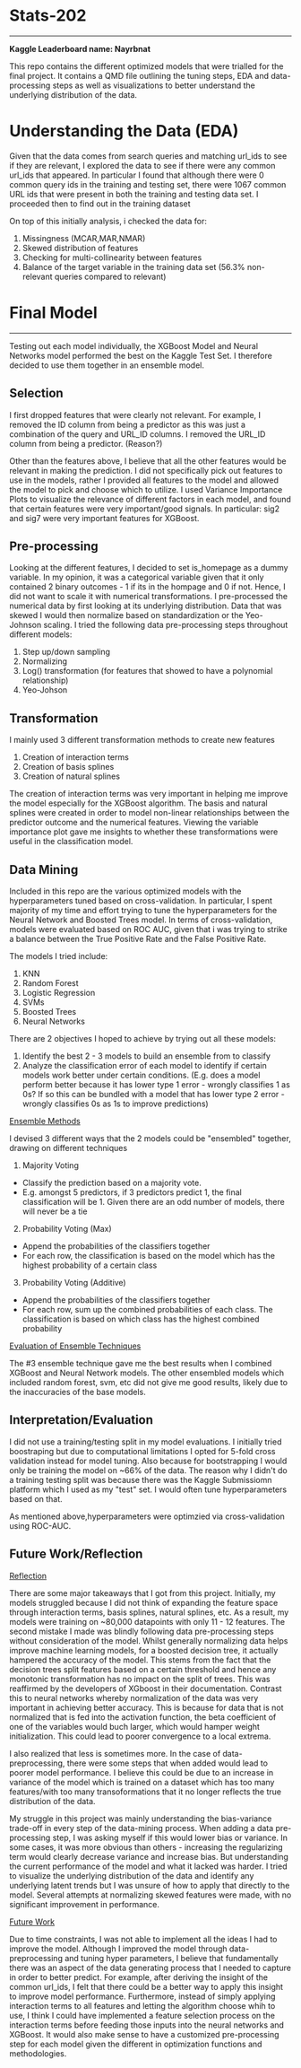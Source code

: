 # Stats-202
---

**Kaggle Leaderboard name: Nayrbnat**

This repo contains the different optimized models that were trialled for the final project. It contains a QMD file outlining the tuning steps, EDA and data-processing steps as well as visualizations to better understand the underlying distribution of the data. 

# Understanding the Data (EDA)

Given that the data comes from search queries and matching url_ids to see if they are relevant, I explored the data to see if there were any common url_ids that appeared. In particular I found that although there were 0 common query ids in the training and testing set, there were 1067 common URL ids that were present in both the training and testing data set. I proceeded then to find out in the training dataset 

On top of this initially analysis, i checked the data for:
1. Missingness (MCAR,MAR,NMAR)
3. Skewed distribution of features
4. Checking for multi-collinearity between features
5. Balance of the target variable in the training data set (56.3% non-relevant queries compared to relevant)

# Final Model
---
Testing out each model individually, the XGBoost Model and Neural Networks model performed the best on the Kaggle Test Set. I therefore decided to use them together in an ensemble model. 

**Selection**
---
I first dropped features that were clearly not relevant. For example, I removed the ID column from being a predictor as this was just a combination of the query and URL_ID columns. I removed the URL_ID column from being a predictor. (Reason?)

Other than the features above, I believe that all the other features would be relevant in making the prediction. I did not specifically pick out features to use in the models, rather I provided all features to the model and allowed the model to pick and choose which to utilize. I used Variance Importance Plots to visualize the relevance of different factors in each model, and found that certain features were very important/good signals. In particular: sig2 and sig7 were very important features for XGBoost.

**Pre-processing**
---

Looking at the different features, I decided to set is_homepage as a dummy variable. In my opinion, it was a categorical variable given that it only contained 2 binary outcomes - 1 if its in the hompage and 0 if not. Hence, I did not want to scale it with numerical transformations.
I pre-processed the numerical data by first looking at its underlying distribution. Data that was skewed I would then normalize based on standardization or the Yeo-Johnson scaling.
I tried the following data pre-processing steps throughout different models:
1. Step up/down sampling
2. Normalizing
3. Log() transformation (for features that showed to have a polynomial relationship)
4. Yeo-Johson

**Transformation**
---
I mainly used 3 different transformation methods to create new features

1. Creation of interaction terms
2. Creation of basis splines
3. Creation of natural splines

The creation of interaction terms was very important in helping me improve the model especially for the XGBoost algorithm. The basis and natural splines were created in order to model non-linear relationships between the predictor outcome and the numerical features. Viewing the variable importance plot gave me insights to whether these transformations were useful in the classification model.

**Data Mining**
---

Included in this repo are the various optimized models with the hyperparameters tuned based on cross-validation. In particular, I spent majority of my time and effort trying to tune the hyperparameters for the Neural Network and Boosted Trees model. In terms of cross-validation, models were evaluated based on ROC AUC, given that i was trying to strike a balance between the True Positive Rate and the False Positive Rate.

The models I tried include:

1. KNN
2. Random Forest
3. Logistic Regression
4. SVMs
5. Boosted Trees
6. Neural Networks

There are 2 objectives I hoped to achieve by trying out all these models:

1. Identify the best 2 - 3 models to build an ensemble from to classify
2. Analyze the classification error of each model to identify if certain models work better under certain conditions. (E.g. does a model perform better because it has lower type 1 error - wrongly classifies 1 as 0s? If so this can be bundled with a model that has lower type 2 error - wrongly classifies 0s as 1s to improve predictions)

<ins>Ensemble Methods</ins>

I devised 3 different ways that the 2 models could be "ensembled" together, drawing on different techniques

1) Majority Voting
- Classify the prediction based on a majority vote.
- E.g. amongst 5 predictors, if 3 predictors predict 1, the final classification will be 1. Given there are an odd number of models, there will never be a tie
2) Probability Voting (Max)
- Append the probabilities of the classifiers together
- For each row, the classification is based on the model which has the highest probability of a certain class
3) Probability Voting (Additive)
- Append the probabilities of the classifiers together
- For each row, sum up the combined probabilities of each class. The classification is based on which class has the highest combined probability

<ins>Evaluation of Ensemble Techniques</ins>

The #3 ensemble technique gave me the best results when I combined XGBoost and Neural Network models. The other ensembled models which included random forest, svm, etc did not give me good results, likely due to the inaccuracies of the base models. 


**Interpretation/Evaluation**
---

I did not use a training/testing split in my model evaluations. I initially tried boostraping but due to computational limitations I opted for 5-fold cross validation instead for model tuning. Also because for bootstrapping I would only be training the model on ~66% of the data. The reason why I didn't do a training testing split was because there was the Kaggle Submissiomn platform which I used as my "test" set. I would often tune hyperparameters based on that. 

As mentioned above,hyperparameters were optimzied via cross-validation using ROC-AUC.

**Future Work/Reflection**
---

<ins>Reflection</ins>

There are some major takeaways that I got from this project. Initially, my models struggled because I did not think of expanding the feature space through interaction terms, basis splines, natural splines, etc. As a result, my models were training on ~80,000 datapoints with only 11 - 12 features. The second mistake I made was blindly following data pre-processing steps without consideration of the model. Whilst generally normalizing data helps improve machine learning models, for a boosted decision tree, it actually hampered the accuracy of the model. This stems from the fact that the decision trees split features based on a certain threshold and hence any monotonic transformation has no impact on the split of trees. This was reaffirmed by the developers of XGboost in their documentation. Contrast this to neural networks whereby normalization of the data was very important in achieving better accuracy. This is because for data that is not normalized that is fed into the activation function, the beta coefficient of one of the variables would buch larger, which would hamper weight initialization. This could lead to poorer convergence to a local extrema.

I also realized that less is sometimes more. In the case of data-preprocessing, there were some steps that when added would lead to poorer model performance. I believe this could be due to an increase in variance of the model which is trained on a dataset which has too many features/with too many transoformations that it no longer reflects the true distribution of the data.

My struggle in this project was mainly understanding the bias-variance trade-off in every step of the data-mining process. When adding a data pre-processing step, I was asking myself if this would lower bias or variance. In some cases, it was more obvious than others - increasing the regularizing term would clearly decrease variance and increase bias. But understanding the current performance of the model and what it lacked was harder. I tried to visualize the underlying distribution of the data and identify any underlying latent trends but I was unsure of how to apply that directly to the model. Several attempts at normalizing skewed features were made, with no significant improvement in performance.

<ins>Future Work</ins>

Due to time constraints, I was not able to implement all the ideas I had to improve the model. Although I improved the model through data-preprocessing and tuning hyper parameters, I believe that fundamentally there was an aspect of the data generating process that I needed to capture in order to better predict. For example, after deriving the insight of the common url_ids, I felt that there could be a better way to apply this insight to improve model performance. Furthermore, instead of simply applying interaction terms to all features and letting the algorithm choose whih to use, I think I could have implemented a feature selection process on the interaction terms before feeding those inputs into the neural networks and XGBoost. It would also make sense to have a customized pre-processing step for each model given the different in optimization functions and methodologies.

